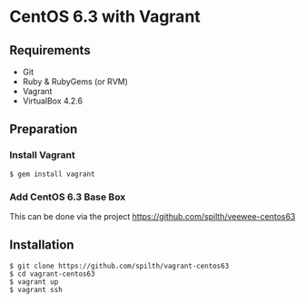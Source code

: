 # CentOS 6.3 with Vagrant

## Requirements

- Git
- Ruby & RubyGems (or RVM)
- Vagrant
- VirtualBox 4.2.6

## Preparation

### Install Vagrant

    $ gem install vagrant

### Add CentOS 6.3 Base Box

This can be done via the project <https://github.com/spilth/veewee-centos63>

## Installation

    $ git clone https://github.com/spilth/vagrant-centos63
    $ cd vagrant-centos63
    $ vagrant up
    $ vagrant ssh

